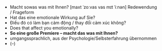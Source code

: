 - Macht sowas was mit Ihnen?	[maxt ˈzoːvas vas mɪt ˈiːnən]	Redewendung / Frageform	
- Hat das eine emotionale Wirkung auf Sie?
- Điều đó có làm bạn cảm động / thay đổi cảm xúc không?
- Does that affect you emotionally?
- **So eine große Premiere – macht das was mit Ihnen?**
- umgangssprachlich, aus der Psychologie/Selbsterfahrung übernommen	
- (–)